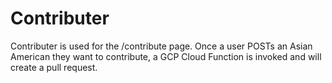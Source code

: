 # Contributer

Contributer is used for the /contribute page. Once a user POSTs an Asian American they want to contribute, a GCP Cloud Function is invoked and will create a pull request. 
